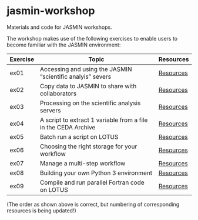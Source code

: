 # jasmin-workshop
Materials and code for JASMIN workshops.

The workshop makes use of the following exercises to enable users to become familiar with the JASMIN environment:

| Exercise | Topic | Resources |
| --- | --- | --- |
| ex01 | Accessing and using the JASMIN “scientific analyis” severs | [Resources](https://github.com/cedadev/jasmin-workshop/tree/master/exercises/ex01) |
| ex02 | Copy data to JASMIN to share with collaborators | [Resources](https://github.com/cedadev/jasmin-workshop/tree/master/exercises/ex02) |
| ex03 | Processing on the scientific analysis servers | [Resources](https://github.com/cedadev/jasmin-workshop/tree/master/exercises/ex03) |
| ex04 | A script to extract 1 variable from a file in the CEDA Archive | [Resources](https://github.com/cedadev/jasmin-workshop/tree/master/exercises/ex04) |
| ex05 | Batch run a script on LOTUS | [Resources](https://github.com/cedadev/jasmin-workshop/tree/master/exercises/ex05) |
| ex06 | Choosing the right storage for your workflow | [Resources](https://github.com/cedadev/jasmin-workshop/tree/master/exercises/ex09) |
| ex07 | Manage a multi-step workflow | [Resources](https://github.com/cedadev/jasmin-workshop/tree/master/exercises/ex06) |
| ex08 | Building your own Python 3 environment | [Resources](https://github.com/cedadev/jasmin-workshop/tree/master/exercises/ex07) |
| ex09 | Compile and run parallel Fortran code on LOTUS | [Resources](https://github.com/cedadev/jasmin-workshop/tree/master/exercises/ex08)


(The order as shown above is correct, but numbering of corresponding resources is being updated!)